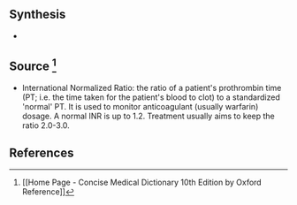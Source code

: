 ## Synthesis
- 
## Source [^1]
- International Normalized Ratio: the ratio of a patient's prothrombin time (PT; i.e. the time taken for the patient's blood to clot) to a standardized 'normal' PT. It is used to monitor anticoagulant (usually warfarin) dosage. A normal INR is up to 1.2. Treatment usually aims to keep the ratio 2.0-3.0.
## References

[^1]: [[Home Page - Concise Medical Dictionary 10th Edition by Oxford Reference]]